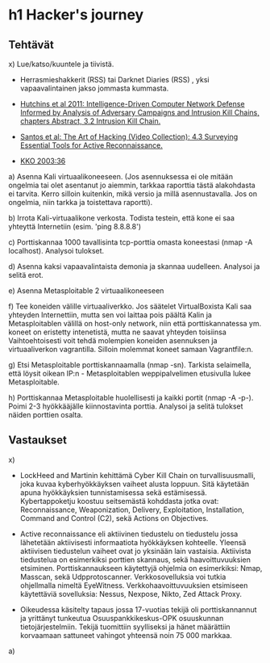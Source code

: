 # h1 Hacker's journey

## Tehtävät

x) Lue/katso/kuuntele ja tiivistä.

- Herrasmieshakkerit (RSS) tai Darknet Diaries (RSS) , yksi vapaavalintainen jakso jommasta kummasta.

- [Hutchins et al 2011: Intelligence-Driven Computer Network Defense Informed by Analysis of Adversary Campaigns and Intrusion Kill Chains, chapters Abstract, 3.2 Intrusion Kill Chain.](https://lockheedmartin.com/content/dam/lockheed-martin/rms/documents/cyber/LM-White-Paper-Intel-Driven-Defense.pdf)

- [Santos et al: The Art of Hacking (Video Collection): 4.3 Surveying Essential Tools for Active Reconnaissance.](https://learning.oreilly.com/videos/the-art-of/9780135767849/9780135767849-SPTT_04_00/)

- [KKO 2003:36](https://finlex.fi/fi/oikeus/kko/kko/2003/20030036)

a) Asenna Kali virtuaalikoneeseen. (Jos asennuksessa ei ole mitään ongelmia tai olet asentanut jo aiemmin, tarkkaa raporttia tästä alakohdasta ei tarvita. Kerro silloin kuitenkin, mikä versio ja millä asennustavalla. Jos on ongelmia, niin tarkka ja toistettava raportti).

b) Irrota Kali-virtuaalikone verkosta. Todista testein, että kone ei saa yhteyttä Internetiin (esim. 'ping 8.8.8.8')

c) Porttiskannaa 1000 tavallisinta tcp-porttia omasta koneestasi (nmap -A localhost). Analysoi tulokset.

d) Asenna kaksi vapaavalintaista demonia ja skannaa uudelleen. Analysoi ja selitä erot.

e) Asenna Metasploitable 2 virtuaalikoneeseen

f) Tee koneiden välille virtuaaliverkko. Jos säätelet VirtualBoxista
Kali saa yhteyden Internettiin, mutta sen voi laittaa pois päältä
Kalin ja Metasploitablen välillä on host-only network, niin että porttiskannatessa ym. koneet on eristetty intenetistä, mutta ne saavat yhteyden toisiinsa
Vaihtoehtoisesti voit tehdä molempien koneiden asennuksen ja virtuaaliverkon vagrantilla. Silloin molemmat koneet samaan Vagrantfile:n.

g) Etsi Metasploitable porttiskannaamalla (nmap -sn). Tarkista selaimella, että löysit oikean IP:n - Metasploitablen weppipalvelimen etusivulla lukee Metasploitable.

h) Porttiskannaa Metasploitable huolellisesti ja kaikki portit (nmap -A -p-). Poimi 2-3 hyökkääjälle kiinnostavinta porttia. Analysoi ja selitä tulokset näiden porttien osalta.

## Vastaukset

x)

- LockHeed and Martinin kehittämä Cyber Kill Chain on turvallisuusmalli, joka kuvaa kyberhyökkäyksen vaiheet alusta loppuun. Sitä käytetään apuna hyökkäyksien tunnistamisessa sekä estämisessä. Kybertappoketju koostuu seitsemästä kohddasta jotka ovat: Reconnaissance, Weaponization, Delivery, Exploitation, Installation, Command and Control (C2), sekä Actions on Objectives.
  
- Active reconnaissance eli aktiivinen tiedustelu on tiedustelu jossa lähetetään aktiivisesti informaatiota hyökkäyksen kohteelle. Yleensä aktiivisen tiedustelun vaiheet ovat jo yksinään lain vastaisia. Aktiivista tiedustelua on esimerkiksi porttien skannaus, sekä haavoittuvuuksien etsiminen. Porttiskannaukseen käytettyjä ohjelmia on esimerkiksi: Nmap, Masscan, sekä Udpprotoscanner. Verkkosovelluksia voi tutkia ohjellmalla nimeltä EyeWitness. Verkkohaavoittuvuuksien etsimiseen käytettäviä sovelluksia: Nessus, Nexpose, Nikto, Zed Attack Proxy. 

- Oikeudessa käsitelty tapaus jossa 17-vuotias tekijä oli porttiskannannut ja yrittänyt tunkeutua Osuuspankkikeskus-OPK osuuskunnan tietojärjestelmiin. Tekijä tuomittiin syylliseksi ja hänet määrättiin korvaamaan sattuneet vahingot yhteensä noin 75 000 markkaa.

a) 


 


